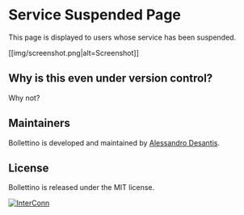 # Service Suspended Page

This page is displayed to users whose service has been suspended.

[[img/screenshot.png|alt=Screenshot]]

## Why is this even under version control?

Why not?

## Maintainers

Bollettino is developed and maintained by [Alessandro Desantis](https://github.com/alessandro1997).

## License

Bollettino is released under the MIT license.

[![InterConn](http://www.gravatar.com/avatar/b3f5893b97323096977545477e0066c5.jpg?s=100)](http://www.interconn.it)
